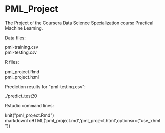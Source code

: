 # PML_Project

The Project of the Coursera Data Science Specialization course Practical Machine Learning.


Data files:  

pml-training.csv  
pml-testing.csv  


R files:  

pml_project.Rmd   
pml_project.html  


Prediction results for "pml-testing.csv":  

./predict_test20   

Rstudio command lines:  

knit("pml_project.Rmd")  
markdownToHTML('pml_project.md','pml_project.html',options=c("use_xhml"))   
